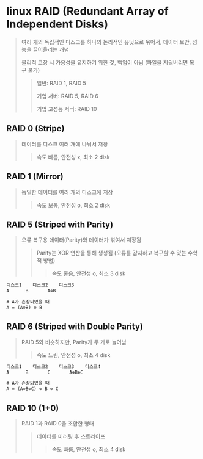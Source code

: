 # linux RAID (Redundant Array of Independent Disks)

> 여러 개의 독립적인 디스크를 하나의 논리적인 유닛으로 묶어서, 데이터 보안, 성능을 끌어올리는 개념
>
> 물리적 고장 시 가용성을 유지하기 위한 것, 백업이 아님 (파일을 지워버리면 복구 불가)
>
> > 일반: RAID 1, RAID 5
> >
> > 기업 서버: RAID 5, RAID 6
> >
> > 기업 고성능 서버: RAID 10

## RAID 0 (Stripe)

> 데이터를 디스크 여러 개에 나눠서 저장
>
> > 속도 빠름, 안전성 x, 최소 2 disk

## RAID 1 (Mirror)

> 동일한 데이터를 여러 개의 디스크에 저장
>
> > 속도 보통, 안전성 o, 최소 2 disk

## RAID 5 (Striped with Parity)

> 오류 복구용 데이터(Parity)와 데이터가 섞여서 저장됨
>
> > Parity는 XOR 연산을 통해 생성됨 (오류를 감지하고 복구할 수 있는 수학적 방법)
> >
> > > 속도 좋음, 안전성 o, 최소 3 disk

```txt
디스크1	디스크2	디스크3
A	   B	   A⊕B

# A가 손상되었을 때
A = (A⊕B) ⊕ B
```

## RAID 6 (Striped with Double Parity)

> RAID 5와 비슷하지만, Parity가 두 개로 늘어남
>
> > 속도 느림, 안전성 o, 최소 4 disk

```txt
디스크1	디스크2	디스크3	디스크4
A	   B	   C	   A⊕B⊕C

# A가 손상되었을 때
A = (A⊕B⊕C) ⊕ B ⊕ C
```

## RAID 10 (1+0)

> RAID 1과 RAID 0을 조합한 형태
>
> > 데이터를 미러링 후 스트라이프
> >
> > > 속도 빠름, 안전성 o, 최소 4 disk
